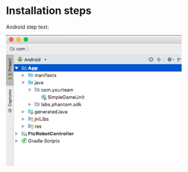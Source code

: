 # Installation steps

Android step text:

![Image of Android step](https://www.github.com/IAmTheVex/phantom/blob/master/resources/images/installation/android.png?raw=true)